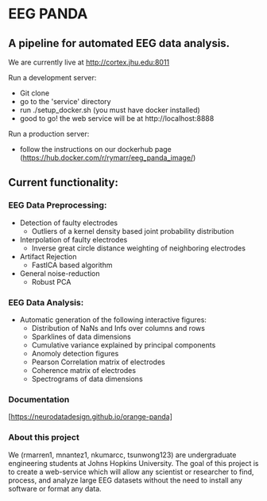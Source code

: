 # EEG PANDA
## A pipeline for automated EEG data analysis.

We are currently live at http://cortex.jhu.edu:8011

Run a development server:
  * Git clone
  * go to the 'service' directory
  * run ./setup_docker.sh (you must have docker installed)
  * good to go! the web service will be at http://localhost:8888
  
Run a production server:
  * follow the instructions on our dockerhub page (https://hub.docker.com/r/rymarr/eeg_panda_image/)

## Current functionality:

### EEG Data Preprocessing:
* Detection of faulty electrodes
  * Outliers of a kernel density based joint probability distribution
* Interpolation of faulty electrodes
  * Inverse great circle distance weighting of neighboring electrodes
* Artifact Rejection
  * FastICA based algorithm
* General noise-reduction
  * Robust PCA
  
### EEG Data Analysis:
* Automatic generation of the following interactive figures:
  * Distribution of NaNs and Infs over columns and rows
  * Sparklines of data dimensions
  * Cumulative variance explained by principal components
  * Anomoly detection figures
  * Pearson Correlation matrix of electrodes
  * Coherence matrix of electrodes
  * Spectrograms of data dimensions

### Documentation
[https://neurodatadesign.github.io/orange-panda]

### About this project
We (rmarren1, mnantez1, nkumarcc, tsunwong123) are undergraduate engineering students at Johns Hopkins University.
The goal of this project is to create a web-service which will allow any scientist or researcher to find, process, and analyze large EEG datasets without the need to install any software or format any data.
